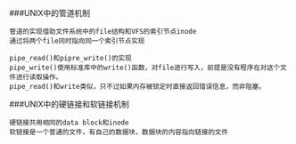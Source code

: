 ###UNIX中的管道机制
```
管道的实现借助文件系统中的file结构和VFS的索引节点inode
通过将两个file同时指向同一个索引节点实现

pipe_read()和pipre_write()的实现
pipe_write()使用标准库中的write()函数，对file进行写入，前提是没有程序在对这个文件进行读取操作。
pipe_read()和write类似，只不过如果内存被锁定时直接返回错误信息，而非阻塞。
```

###UNIX中的硬链接和软链接机制
```
硬链接共用相同的data block和inode
软链接是一个普通的文件，有自己的数据块，数据块的内容指向链接的文件
```
